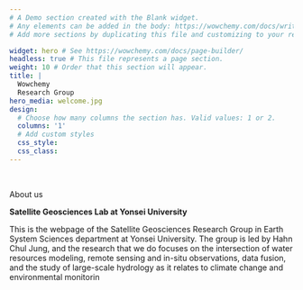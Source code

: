 ```yaml
---
# A Demo section created with the Blank widget.
# Any elements can be added in the body: https://wowchemy.com/docs/writing-markdown-latex/
# Add more sections by duplicating this file and customizing to your requirements.

widget: hero # See https://wowchemy.com/docs/page-builder/
headless: true # This file represents a page section.
weight: 10 # Order that this section will appear.
title: |
  Wowchemy  
  Research Group
hero_media: welcome.jpg
design:
  # Choose how many columns the section has. Valid values: 1 or 2.
  columns: '1'
  # Add custom styles
  css_style:
  css_class:
---
```


<br>

About us

**Satellite Geosciences Lab at Yonsei University**

This is the webpage of the Satellite Geosciences Research Group in Earth System Sciences department at Yonsei University. The group is led by Hahn Chul Jung, and the research that we do focuses on the intersection of water resources modeling, remote sensing and in-situ observations, data fusion, and the study of large-scale hydrology as it relates to climate change and environmental monitorin
